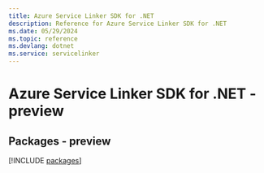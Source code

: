 ```yaml
---
title: Azure Service Linker SDK for .NET
description: Reference for Azure Service Linker SDK for .NET
ms.date: 05/29/2024
ms.topic: reference
ms.devlang: dotnet
ms.service: servicelinker
---
```

# Azure Service Linker SDK for .NET - preview
## Packages - preview
[!INCLUDE [packages](service-linker-index.md)]